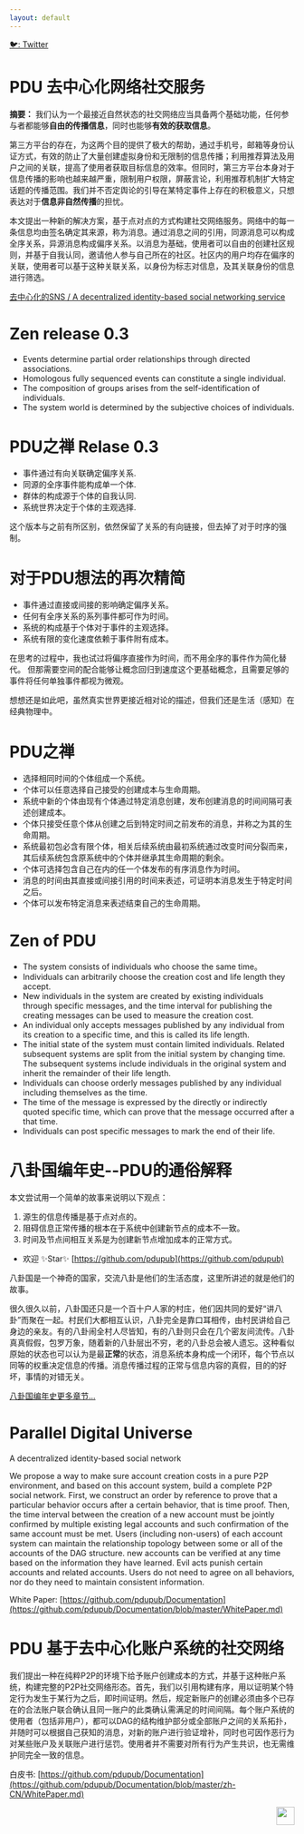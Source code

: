 ```yaml
---
layout: default
---
```


[🐦: Twitter](https://twitter.com/PDUPUB) <br>

# PDU 去中心化网络社交服务 

**摘要：** 我们认为一个最接近自然状态的社交网络应当具备两个基础功能，任何参与者都能够**自由的传播信息**，同时也能够**有效的获取信息**。

第三方平台的存在，为这两个目的提供了极大的帮助，通过手机号，邮箱等身份认证方式，有效的防止了大量创建虚拟身份和无限制的信息传播；利用推荐算法及用户之间的关联，提高了使用者获取目标信息的效率。但同时，第三方平台本身对于信息传播的影响也越来越严重，限制用户权限，屏蔽言论，利用推荐机制扩大特定话题的传播范围。我们并不否定舆论的引导在某特定事件上存在的积极意义，只想表达对于**信息非自然传播**的担忧。

本文提出一种新的解决方案，基于点对点的方式构建社交网络服务。网络中的每一条信息均由签名确定其来源，称为消息。通过消息之间的引用，同源消息可以构成全序关系，异源消息构成偏序关系。以消息为基础，使用者可以自由的创建社区规则，并基于自我认同，邀请他人参与自己所在的社区。社区内的用户均存在偏序的关联，使用者可以基于这种关联关系，以身份为标志对信息，及其关联身份的信息进行筛选。

[去中心化的SNS / A decentralized identity-based social networking service](https://github.com/pdupub/documentation/blob/master/zh-CN/WhitePaperV2.md)

# Zen release 0.3
* Events determine partial order relationships through directed associations.
* Homologous fully sequenced events can constitute a single individual.
* The composition of groups arises from the self-identification of individuals.
* The system world is determined by the subjective choices of individuals.


# PDU之禅 Relase 0.3 
* 事件通过有向关联确定偏序关系.
* 同源的全序事件能构成单一个体.
* 群体的构成源于个体的自我认同.
* 系统世界决定于个体的主观选择.

这个版本与之前有所区别，依然保留了关系的有向链接，但去掉了对于时序的强制。

# 对于PDU想法的再次精简

* 事件通过直接或间接的影响确定偏序关系。
* 任何有全序关系的系列事件都可作为时间。
* 系统的构成基于个体对于事件的主观选择。
* 系统有限的变化速度依赖于事件附有成本。

在思考的过程中，我也试过将偏序直接作为时间，而不用全序的事件作为简化替代。
但那需要空间的配合能够让概念回归到速度这个更基础概念，且需要足够的事件将任何单独事件都视为微观。

想想还是如此吧，虽然真实世界更接近相对论的描述，但我们还是生活（感知）在经典物理中。


# PDU之禅

* 选择相同时间的个体组成一个系统。
* 个体可以任意选择自己接受的创建成本与生命周期。
* 系统中新的个体由现有个体通过特定消息创建，发布创建消息的时间间隔可表述创建成本。
* 个体只接受任意个体从创建之后到特定时间之前发布的消息，并称之为其的生命周期。
* 系统最初包必含有限个体，相关后续系统由最初系统通过改变时间分裂而来，其后续系统包含原系统中的个体并继承其生命周期的剩余。
* 个体可选择包含自己在内的任一个体发布的有序消息作为时间。
* 消息的时间由其直接或间接引用的时间来表述，可证明本消息发生于特定时间之后。
* 个体可以发布特定消息来表述结束自己的生命周期。

# Zen of PDU

* The system consists of individuals who choose the same time。
* Individuals can arbitrarily choose the creation cost and life length they accept.
* New individuals in the system are created by existing individuals through specific messages, and the time interval for publishing the creating messages can be used to measure the creation cost.
* An individual only accepts messages published by any individual from its creation to a specific time, and this is called its life length.
* The initial state of the system must contain limited individuals. Related subsequent systems are split from the initial system by changing time. The subsequent systems include individuals in the original system and inherit the remainder of their life length.
* Individuals can choose orderly messages published by any individual including themselves as the time.
* The time of the message is expressed by the directly or indirectly quoted specific time, which can prove that the message occurred after a that time.
* Individuals can post specific messages to mark the end of their life.

# 八卦国编年史--PDU的通俗解释

本文尝试用一个简单的故事来说明以下观点：
  1. 源生的信息传播是基于点对点的。
  2. 阻碍信息正常传播的根本在于系统中创建新节点的成本不一致。
  3. 时间及节点间相互关系是为创建新节点增加成本的正常方式。 

  * 欢迎 ✨Star✨ [https://github.com/pdupub](https://github.com/pdupub)

八卦国是一个神奇的国家，交流八卦是他们的生活态度，这里所讲述的就是他们的故事。

很久很久以前，八卦国还只是一个百十户人家的村庄，他们因共同的爱好“讲八卦”而聚在一起。村民们大都相互认识，八卦完全是靠口耳相传，由村民讲给自己身边的亲友。有的八卦闹全村人尽皆知，有的八卦则只会在几个密友间流传。八卦真真假假，包罗万象，随着新的八卦层出不穷，老的八卦总会被人遗忘。这种看似原始的状态也可以认为是最**正常**的状态，消息系统本身构成一个闭环，每个节点以同等的权重决定信息的传播。消息传播过程的正常与信息内容的真假，目的的好坏，事情的对错无关。

[八卦国编年史更多章节...](https://github.com/pdupub/Documentation/blob/master/zh-CN/FakeHistory.md)

# Parallel Digital Universe 
A decentralized identity-based social network

We propose a way to make sure account creation costs in a pure P2P environment, and based on this account system, build a complete P2P social network. First, we construct an order by reference to prove that a particular behavior occurs after a certain behavior, that is time proof. Then, the time interval between the creation of a new account must be jointly confirmed by multiple existing legal accounts and such confirmation of the same account must be met. Users (including non-users) of each account system can maintain the relationship topology between some or all of the accounts of the DAG structure. new accounts can be verified at any time based on the information they have learned. Evil acts punish certain accounts and related accounts. Users do not need to agree on all behaviors, nor do they need to maintain consistent information.

White Paper: [https://github.com/pdupub/Documentation](https://github.com/pdupub/Documentation/blob/master/WhitePaper.md)

# PDU 基于去中心化账户系统的社交网络

我们提出一种在纯粹P2P的环境下给予账户创建成本的方式，并基于这种账户系统，构建完整的P2P社交网络形态。首先，我们以引用构建有序，用以证明某个特定行为发生于某行为之后，即时间证明。然后，规定新账户的创建必须由多个已存在的合法账户联合确认且同一账户的此类确认需满足的时间间隔。每个账户系统的使用者（包括非用户），都可以DAG的结构维护部分或全部账户之间的关系拓扑，并随时可以根据自己获知的消息，对新的账户进行验证增补，同时也可因作恶行为对某些账户及关联账户进行惩罚。使用者并不需要对所有行为产生共识，也无需维护同完全一致的信息。

白皮书: [https://github.com/pdupub/Documentation](https://github.com/pdupub/Documentation/blob/master/zh-CN/WhitePaper.md)




<a href="https://pdu.pub"><img height="32" align="right" src="https://pdu.pub/images/icon3.svg"></a>
